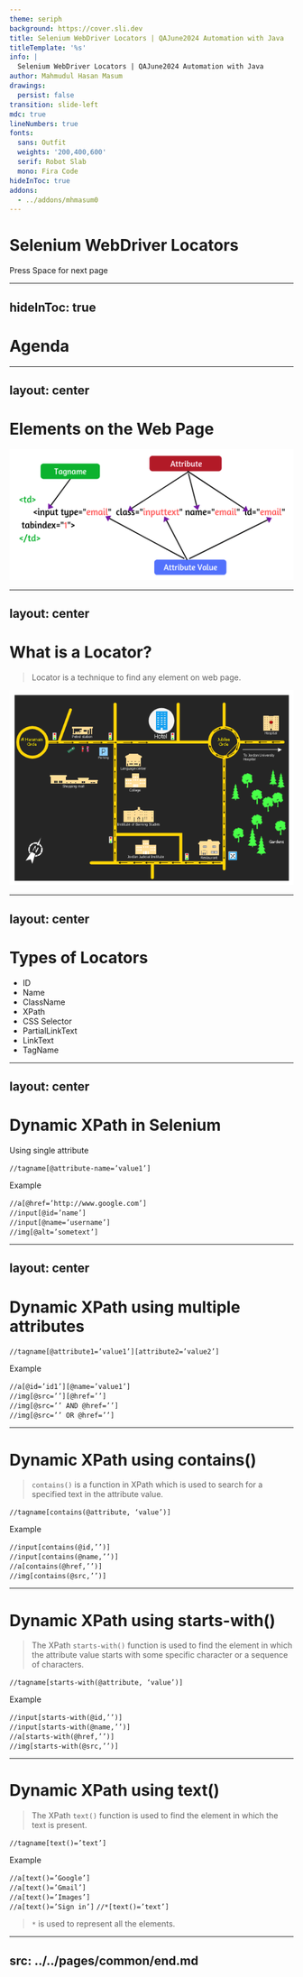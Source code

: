 ```yaml
---
theme: seriph
background: https://cover.sli.dev
title: Selenium WebDriver Locators | QAJune2024 Automation with Java
titleTemplate: '%s'
info: |
  Selenium WebDriver Locators | QAJune2024 Automation with Java
author: Mahmudul Hasan Masum
drawings:
  persist: false
transition: slide-left
mdc: true
lineNumbers: true
fonts:
  sans: Outfit
  weights: '200,400,600'
  serif: Robot Slab
  mono: Fira Code
hideInToc: true
addons:
  - ../addons/mhmasum0
---
```


# Selenium WebDriver Locators

<div class="pt-12">
  <span @click="$slidev.nav.next" class="px-2 py-1 rounded cursor-pointer" hover="bg-white bg-opacity-10">
    Press Space for next page <carbon:arrow-right class="inline"/>
  </span>
</div>

<div class="abs-br m-6 flex gap-2">
  <a href="https://github.com/mhmasum0/qa-june-2024-automation-with-java-slides" target="_blank" alt="GitHub" title="Open in GitHub"
    class="text-xl slidev-icon-btn opacity-50 !border-none !hover:text-white">
    <carbon-logo-github />
  </a>
</div>

<!--
The last comment block of each slide will be treated as slide notes. It will be visible and editable in Presenter Mode along with the slide. [Read more in the docs](https://sli.dev/guide/syntax.html#notes)
-->

---
hideInToc: true
---

# Agenda
<Toc />

---
layout: center
---

# Elements on the Web Page

<img src="./images/element.png">

---
layout: center
---

# What is a Locator?

> Locator is a technique to find any element on web page.

<img width="600" src="./images/locator.png">

---
layout: center
---

# Types of Locators

- ID
- Name
- ClassName
- XPath
- CSS Selector
- PartialLinkText
- LinkText
- TagName

---
layout: center
---

# Dynamic XPath in Selenium

<C>Using single attribute</C>

`//tagname[@attribute-name=’value1’]`

<C>Example</C>

`//a[@href=’http://www.google.com’]` <br>
`//input[@id=’name’]` <br>
`//input[@name=’username’]` <br>
`//img[@alt=’sometext’]`

---
layout: center
---

# Dynamic XPath using multiple attributes

`//tagname[@attribute1=’value1’][attribute2=’value2’]`

<C>Example</C>

`//a[@id=’id1’][@name=’value1’]` <br>
`//img[@src=’’][@href=’’]` <br>
`//img[@src=’’ AND @href=’’]` <br>
`//img[@src=’’ OR @href=’’]`

---

# Dynamic XPath using contains()

> `contains()` is a function in XPath which is used to search for a specified text in the attribute value.

`//tagname[contains(@attribute, ‘value’)]`

<C>Example</C>

`//input[contains(@id,’’)]` <br>
`//input[contains(@name,’’)]` <br>
`//a[contains(@href,’’)]` <br>
`//img[contains(@src,’’)]`

---

# Dynamic XPath using starts-with()

> The XPath `starts-with()` function is used to find the element in which the attribute value starts with some specific character or a sequence of characters.

`//tagname[starts-with(@attribute, ‘value’)]`

<C>Example</C>

`//input[starts-with(@id,’’)]` <br>
`//input[starts-with(@name,’’)]` <br>
`//a[starts-with(@href,’’)]` <br>
`//img[starts-with(@src,’’)]`

---

# Dynamic XPath using text()

> The XPath `text()` function is used to find the element in which the text is present.

`//tagname[text()=’text’]`

<C>Example</C>

`//a[text()=’Google’]` <br>
`//a[text()=’Gmail’]` <br>
`//a[text()=’Images’]` <br>
`//a[text()=’Sign in’]`
`//*[text()=’text’]`

> `*` is used to represent all the elements.

---
src: ../../pages/common/end.md
---